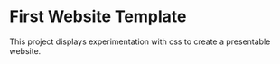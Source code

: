 # First Website Template

This project displays experimentation with css to create a presentable website.
